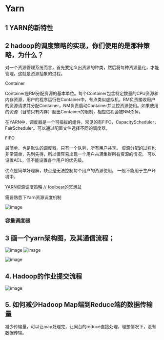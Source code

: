 # Yarn

## 1 YARN的新特性

## 2 hadoop的调度策略的实现，你们使用的是那种策略，为什么？

对一个资源管理系统而言，首先要定义出资源的种类，然后将每种资源量化，才能管理。这就是资源抽象的过程。

Container

Container是RM分配资源的基本单位。每个Container包含特定数量的CPU资源和内存资源，用户的程序运行在Container中，有点类似虚拟机。RM负责接收用户的资源请求并分配Container，NM负责启动Container并监控资源使用。如果使用的资源（目前只有内存）超出Container的限制，相应进程会被NM杀掉。

在YARN中，调度器是一个可插拔的组件，常见的有FIFO，CapacityScheduler，FairScheduler。可以通过配置文件选择不同的调度器。

FIFO

最简单、也是默认的调度器。只有一个队列，所有用户共享。
资源分配的过程也非常简单，先到先得，所以很容易出现一个用户占满集群所有资源的情况。
可以设置ACL，但不能设置各个用户的优先级。

优点是简单好理解，缺点是无法控制每个用户的资源使用。
一般不能用于生产环境中。

[YARN资源调度策略 // foolbear的冥想盆](http://jxy.me/2015/04/30/yarn-resource-scheduler/)

需要熟悉下Yarn资源调度机制

![image](http://static.lovedata.net/jpg/2018/12/17/8190f7b0757b94749af55a817ea0e52a.jpg)

### 容量调度器

## 3 画一个yarn架构图，及其通信流程；

![image](http://static.lovedata.net/jpg/2018/7/4/33789bff3b6481fa26da13c743d815c7.jpg)
![image](http://static.lovedata.net/jpg/2018/7/4/50b9c520a08ac25c70008cf1fb620ed9.jpg)

![image](http://static.lovedata.net/jpg/2018/7/4/5ad787782060aa4e9310f186b2cedbf8.jpg)

## 4. Hadoop的作业提交流程

![image](http://static.lovedata.net/jpg/2018/7/4/5ad787782060aa4e9310f186b2cedbf8.jpg)


## 5. 如何减少Hadoop Map端到Reduce端的数据传输量

减少传输量，可以让map处理完，让同台的reduce直接处理，理想情况下，没有数据传输。
